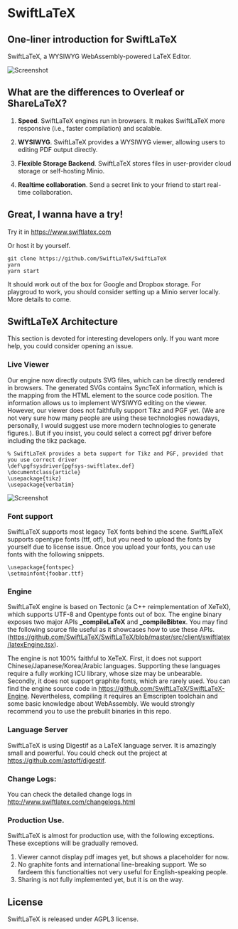 # SwiftLaTeX

## One-liner introduction for SwiftLaTeX

SwiftLaTeX, a WYSIWYG WebAssembly-powered LaTeX Editor.

![Screenshot](https://www.swiftlatex.com/images/screenshot-light.png)

## What are the differences to Overleaf or ShareLaTeX?

1. __Speed__. SwiftLaTeX engines run in browsers. It makes SwiftLaTeX more responsive (i.e., faster compilation) and scalable.

2. __WYSIWYG__. SwiftLaTeX provides a WYSIWYG viewer, allowing users to editing PDF output directly.

3. __Flexible Storage Backend__. SwiftLaTeX stores files in user-provider cloud storage or self-hosting Minio. 

4. __Realtime collaboration__. Send a secret link to your friend to start real-time collaboration. 

## Great, I wanna have a try!
Try it in https://www.swiftlatex.com

Or host it by yourself.

```
git clone https://github.com/SwiftLaTeX/SwiftLaTeX
yarn
yarn start
```
It should work out of the box for Google and Dropbox storage. For playgroud to work, you should consider setting up a Minio server locally. More details to come.

## SwiftLaTeX Architecture
This section is devoted for interesting developers only. If you want more help, you could consider opening an issue.

### Live Viewer
Our engine now directly outputs SVG files, which can be directly rendered in browsers.
The generated SVGs contains SyncTeX information, which is the mapping from the HTML element to the source code position. The information allows us to implement WYSIWYG editing on the viewer.
However, our viewer does not faithfully support Tikz and PGF yet. (We are not very sure how many people are using these technologies nowadays, personally, I would suggest use more modern technologies to generate figures.). But if you insist, you could select a correct pgf driver before including the tikz package.
```
% SwiftLaTeX provides a beta support for Tikz and PGF, provided that you use correct driver
\def\pgfsysdriver{pgfsys-swiftlatex.def}
\documentclass{article}
\usepackage{tikz}
\usepackage{verbatim}
```
![Screenshot](https://s3.swiftlatex.com/swiftlatex2/9FSa0rkYnHCWlA9ThUbeUYWKyE2A4yrK/asset/cn9tf1YLHmlocalhost_3011_editor.html_p_3D0KaL0q7np8(iPad_20Pro)_20(2).png)


### Font support
SwiftLaTeX supports most legacy TeX fonts behind the scene. 
SwiftLaTeX supports opentype fonts (ttf, otf), but you need to upload the fonts by yourself due to license issue. Once you upload your fonts, you can use fonts with the following snippets.
```
\usepackage{fontspec}
\setmainfont{foobar.ttf} 
```

### Engine 
SwiftLaTeX engine is based on Tectonic (a C++ reimplementation of XeTeX), which supports UTF-8 and Opentype fonts out of box. 
The engine binary exposes two major APIs **_compileLaTeX** and **_compileBibtex**.
You may find the following source file useful as it showcases how to use these APIs.
(https://github.com/SwiftLaTeX/SwiftLaTeX/blob/master/src/client/swiftlatex/latexEngine.tsx). 

The engine is not 100% faithful to XeTeX. 
First, it does not support Chinese/Japanese/Korea/Arabic languages.
Supporting these languages require a fully working ICU library, whose size may be unbearable.
Secondly, it does not support graphite fonts, which are rarely used.
You can find the engine source code in https://github.com/SwiftLaTeX/SwiftLaTeX-Engine. Nevertheless, compiling it requires an Emscripten toolchain and some basic knowledge about WebAssembly. We would strongly recommend you to use the prebuilt binaries in this repo. 

### Language Server
SwiftLaTeX is using Digestif as a LaTeX language server. It is amazingly small and powerful. You could check out the project at https://github.com/astoff/digestif.

### Change Logs:
You can check the detailed change logs in http://www.swiftlatex.com/changelogs.html

### Production Use.
SwiftLaTeX is almost for production use, with the following exceptions. These exceptions will be gradually removed.
1. Viewer cannot display pdf images yet, but shows a placeholder for now.
2. No graphite fonts and international line-breaking support. We so fardeem this functionalties not very useful for English-speaking people. 
3. Sharing is not fully implemented yet, but it is on the way. 
 
## License

SwiftLaTeX is released under AGPL3 license. 
